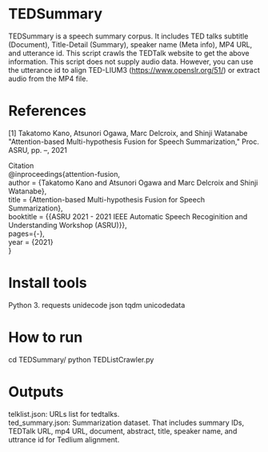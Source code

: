 # TEDSummary
TEDSummary is a speech summary corpus. It includes TED talks subtitle (Document), Title-Detail (Summary), speaker name (Meta info), MP4 URL, and utterance id. This script crawls the TEDTalk website to get the above information.  This script does not supply audio data. However, you can use the utterance id to align TED-LIUM3 (https://www.openslr.org/51/) or extract audio from the MP4 file.
# References
[1] Takatomo Kano, Atsunori Ogawa, Marc Delcroix, and Shinji Watanabe "Attention-based Multi-hypothesis Fusion for Speech Summarization," Proc. ASRU, pp. –, 2021
  
  Citation  
  @inproceedings{attention-fusion,  
  author = {Takatomo Kano and Atsunori Ogawa and Marc Delcroix and Shinji Watanabe},  
  title = {Attention-based Multi-hypothesis Fusion for Speech Summarization},  
  booktitle = {{ASRU 2021 - 2021 IEEE Automatic Speech Recoginition and Understanding Workshop (ASRU)}},  
  pages={-},  
  year = {2021}  
  }
# Install tools
Python 3.
requests
unidecode
json
tqdm
unicodedata
# How to run
cd TEDSummary/
python TEDListCrawler.py

# Outputs
  telklist.json: URLs list for tedtalks.  
  ted_summary.json: Summarization dataset. That includes summary IDs, TEDTalk URL, mp4 URL, document, abstract, title, speaker name, and uttrance id for Tedlium alignment.
